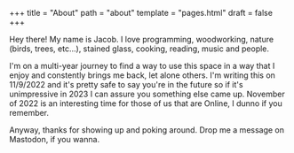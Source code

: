 +++
title = "About"
path = "about"
template = "pages.html"
draft = false
+++

Hey there! My name is Jacob. I love programming, woodworking, nature (birds,
trees, etc...), stained glass, cooking, reading, music and people.

I'm on a multi-year journey to find a way to use this space in a way that I
enjoy and constently brings me back, let alone others. I'm writing this on
11/9/2022 and it's pretty safe to say you're in the future so if it's
unimpressive in 2023 I can assure you something else came up. November of 2022
is an interesting time for those of us that are Online, I dunno if you
remember.

Anyway, thanks for showing up and poking around. Drop me a message on Mastodon,
if you wanna.
